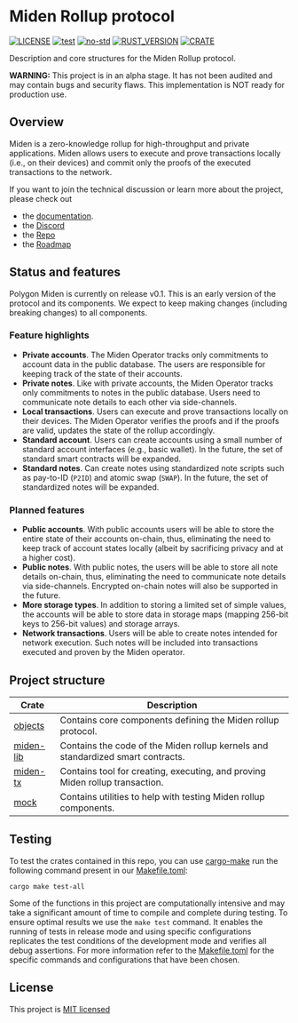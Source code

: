 # Miden Rollup protocol

[![LICENSE](https://img.shields.io/badge/license-MIT-blue.svg)](https://github.com/0xPolygonMiden/base/blob/main/LICENSE)
[![test](https://github.com/0xPolygonMiden/base/actions/workflows/test.yml/badge.svg)](https://github.com/0xPolygonMiden/base/actions/workflows/test.yml)
[![no-std](https://github.com/0xPolygonMiden/base/actions/workflows/no-std.yml/badge.svg)](https://github.com/0xPolygonMiden/base/actions/workflows/no-std.yml)
[![RUST_VERSION](https://img.shields.io/badge/rustc-1.75+-lightgray.svg)]()
[![CRATE](https://img.shields.io/crates/v/miden-base)](https://crates.io/crates/miden-base)

Description and core structures for the Miden Rollup protocol.

**WARNING:** This project is in an alpha stage. It has not been audited and may contain bugs and security flaws. This implementation is NOT ready for production use.

## Overview

Miden is a zero-knowledge rollup for high-throughput and private applications. Miden allows users to execute and prove transactions locally (i.e., on their devices) and commit only the proofs of the executed transactions to the network.

If you want to join the technical discussion or learn more about the project, please check out

* the [documentation](https://0xpolygonmiden.github.io/miden-base/).
* the [Discord](https://discord.gg/0xpolygondevs)
* the [Repo](https://github.com/0xPolygonMiden)
* the [Roadmap](roadmap.md)

## Status and features

Polygon Miden is currently on release v0.1. This is an early version of the protocol and its components. We expect to keep making changes (including breaking changes) to all components.

### Feature highlights

* **Private accounts**. The Miden Operator tracks only commitments to account data in the public database. The users are responsible for keeping track of the state of their accounts.
* **Private notes**. Like with private accounts, the Miden Operator tracks only commitments to notes in the public database. Users need to communicate note details to each other via side-channels.
* **Local transactions**. Users can execute and prove transactions locally on their devices. The Miden Operator verifies the proofs and if the proofs are valid, updates the state of the rollup accordingly.
* **Standard account**. Users can create accounts using a small number of standard account interfaces (e.g., basic wallet). In the future, the set of standard smart contracts will be expanded.
* **Standard notes**. Can create notes using standardized note scripts such as pay-to-ID (`P2ID`) and atomic swap (`SWAP`). In the future, the set of standardized notes will be expanded.

### Planned features

* **Public accounts**. With public accounts users will be able to store the entire state of their accounts on-chain, thus, eliminating the need to keep track of account states locally (albeit by sacrificing privacy and at a higher cost).
* **Public notes**. With public notes, the users will be able to store all note details on-chain, thus, eliminating the need to communicate note details via side-channels. Encrypted on-chain notes will also be supported in the future.
* **More storage types**. In addition to storing a limited set of simple values, the accounts will be able to store data in storage maps (mapping 256-bit keys to 256-bit values) and storage arrays.
* **Network transactions**. Users will be able to create notes intended for network execution. Such notes will be included into transactions executed and proven by the Miden operator.

## Project structure

| Crate                    | Description |
| ------------------------ | ----------- |
| [objects](objects)       | Contains core components defining the Miden rollup protocol. |
| [miden-lib](miden-lib)   | Contains the code of the Miden rollup kernels and standardized smart contracts. |
| [miden-tx](miden-tx)     | Contains tool for creating, executing, and proving Miden rollup transaction. |
| [mock](mock)             | Contains utilities to help with testing Miden rollup components.|

## Testing

To test the crates contained in this repo, you can use [cargo-make](https://github.com/sagiegurari/cargo-make) run the following command present in our [Makefile.toml](Makefile.toml): 

```shell
cargo make test-all
```

Some of the functions in this project are computationally intensive and may take a significant amount of time to compile and complete during testing. To ensure optimal results we use the `make test` command. It enables the running of tests in release mode and using specific configurations replicates the test conditions of the development mode and verifies all debug assertions. For more information refer to the [Makefile.toml](Makefile.toml) for the specific commands and configurations that have been chosen.

## License

This project is [MIT licensed](./LICENSE)
